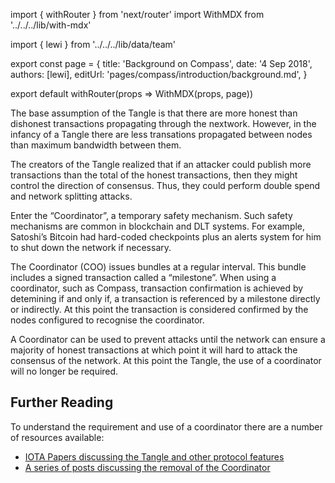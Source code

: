 import { withRouter } from 'next/router'
import WithMDX from '../../../lib/with-mdx'

import { lewi } from '../../../lib/data/team'

export const page = {
title: 'Background on Compass',
date: '4 Sep 2018',
authors: [lewi],
editUrl: 'pages/compass/introduction/background.md',
}

export default withRouter(props => WithMDX(props, page))

The base assumption of the Tangle is that there are more honest than dishonest transactions propagating through the nextwork. However, in the infancy of a Tangle there are less transations propagated between nodes than maximum bandwidth between them.

The creators of the Tangle realized that if an attacker could publish more transactions than the total of the honest transactions, then they might control the direction of consensus. Thus, they could perform double spend and network splitting attacks.
 
Enter the “Coordinator”, a temporary safety mechanism.  Such safety mechanisms are common in blockchain and DLT systems.  For example, Satoshi’s Bitcoin had hard-coded checkpoints plus an alerts system for him to shut down the network if necessary.
 
The Coordinator (COO) issues bundles at a regular interval. This bundle includes a signed transaction called a “milestone”.  When using a coordinator, such as Compass, transaction confirmation is achieved by detemining if and only if, a transaction is referenced by a milestone directly or indirectly. At this point the transaction is considered confirmed by the nodes configured to recognise the coordinator. 

A Coordinator can be used to prevent attacks until the network can ensure a majority of honest transactions at which point it will hard to attack the consensus of the network.  At this point the Tangle, the use of a coordinator will no longer be required.
 
## Further Reading 

To understand the requirement and use of a coordinator  there are a number of resources available:
- [IOTA Papers discussing the Tangle and other protocol features](https://www.iota.org/research/academic-papers)
- [A series of posts discussing the removal of the Coordinator](https://blog.iota.org/coordinator-part-1-the-path-to-coordicide-ee4148a8db08)





